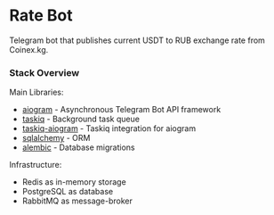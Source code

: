 # Rate Bot

Telegram bot that publishes current USDT to RUB exchange rate from Coinex.kg.

### Stack Overview

Main Libraries:
- [aiogram](https://github.com/aiogram/aiogram) - Asynchronous Telegram Bot API framework
- [taskiq](https://github.com/taskiq-python/taskiq-aio-pika) - Background task queue
- [taskiq-aiogram](https://github.com/taskiq-python/taskiq-aiogram) - Taskiq integration for aiogram
- [sqlalchemy](https://github.com/sqlalchemy/sqlalchemy) - ORM
- [alembic](https://github.com/sqlalchemy/alembic) - Database migrations

Infrastructure:
- Redis as in-memory storage
- PostgreSQL as database
- RabbitMQ as message-broker